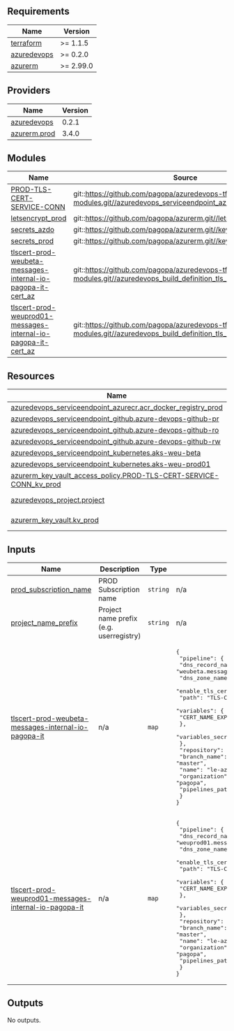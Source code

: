 <!-- markdownlint-disable -->
<!-- BEGINNING OF PRE-COMMIT-TERRAFORM DOCS HOOK -->

## Requirements

| Name                                                                           | Version   |
| ------------------------------------------------------------------------------ | --------- |
| <a name="requirement_terraform"></a> [terraform](#requirement_terraform)       | >= 1.1.5  |
| <a name="requirement_azuredevops"></a> [azuredevops](#requirement_azuredevops) | >= 0.2.0  |
| <a name="requirement_azurerm"></a> [azurerm](#requirement_azurerm)             | >= 2.99.0 |

## Providers

| Name                                                                        | Version |
| --------------------------------------------------------------------------- | ------- |
| <a name="provider_azuredevops"></a> [azuredevops](#provider_azuredevops)    | 0.2.1   |
| <a name="provider_azurerm.prod"></a> [azurerm.prod](#provider_azurerm.prod) | 3.4.0   |

## Modules

| Name                                                                                                                                                                                                                       | Source                                                                                                 | Version |
| -------------------------------------------------------------------------------------------------------------------------------------------------------------------------------------------------------------------------- | ------------------------------------------------------------------------------------------------------ | ------- |
| <a name="module_PROD-TLS-CERT-SERVICE-CONN"></a> [PROD-TLS-CERT-SERVICE-CONN](#module_PROD-TLS-CERT-SERVICE-CONN)                                                                                                          | git::https://github.com/pagopa/azuredevops-tf-modules.git//azuredevops_serviceendpoint_azurerm_limited | v2.0.5  |
| <a name="module_letsencrypt_prod"></a> [letsencrypt_prod](#module_letsencrypt_prod)                                                                                                                                        | git::https://github.com/pagopa/azurerm.git//letsencrypt_credential                                     | v2.14.0 |
| <a name="module_secrets_azdo"></a> [secrets_azdo](#module_secrets_azdo)                                                                                                                                                    | git::https://github.com/pagopa/azurerm.git//key_vault_secrets_query                                    | v2.0.5  |
| <a name="module_secrets_prod"></a> [secrets_prod](#module_secrets_prod)                                                                                                                                                    | git::https://github.com/pagopa/azurerm.git//key_vault_secrets_query                                    | v2.0.5  |
| <a name="module_tlscert-prod-weubeta-messages-internal-io-pagopa-it-cert_az"></a> [tlscert-prod-weubeta-messages-internal-io-pagopa-it-cert_az](#module_tlscert-prod-weubeta-messages-internal-io-pagopa-it-cert_az)       | git::https://github.com/pagopa/azuredevops-tf-modules.git//azuredevops_build_definition_tls_cert       | v2.0.5  |
| <a name="module_tlscert-prod-weuprod01-messages-internal-io-pagopa-it-cert_az"></a> [tlscert-prod-weuprod01-messages-internal-io-pagopa-it-cert_az](#module_tlscert-prod-weuprod01-messages-internal-io-pagopa-it-cert_az) | git::https://github.com/pagopa/azuredevops-tf-modules.git//azuredevops_build_definition_tls_cert       | v2.0.5  |

## Resources

| Name                                                                                                                                                                          | Type        |
| ----------------------------------------------------------------------------------------------------------------------------------------------------------------------------- | ----------- |
| [azuredevops_serviceendpoint_azurecr.acr_docker_registry_prod](https://registry.terraform.io/providers/microsoft/azuredevops/latest/docs/resources/serviceendpoint_azurecr)   | resource    |
| [azuredevops_serviceendpoint_github.azure-devops-github-pr](https://registry.terraform.io/providers/microsoft/azuredevops/latest/docs/resources/serviceendpoint_github)       | resource    |
| [azuredevops_serviceendpoint_github.azure-devops-github-ro](https://registry.terraform.io/providers/microsoft/azuredevops/latest/docs/resources/serviceendpoint_github)       | resource    |
| [azuredevops_serviceendpoint_github.azure-devops-github-rw](https://registry.terraform.io/providers/microsoft/azuredevops/latest/docs/resources/serviceendpoint_github)       | resource    |
| [azuredevops_serviceendpoint_kubernetes.aks-weu-beta](https://registry.terraform.io/providers/microsoft/azuredevops/latest/docs/resources/serviceendpoint_kubernetes)         | resource    |
| [azuredevops_serviceendpoint_kubernetes.aks-weu-prod01](https://registry.terraform.io/providers/microsoft/azuredevops/latest/docs/resources/serviceendpoint_kubernetes)       | resource    |
| [azurerm_key_vault_access_policy.PROD-TLS-CERT-SERVICE-CONN_kv_prod](https://registry.terraform.io/providers/hashicorp/azurerm/latest/docs/resources/key_vault_access_policy) | resource    |
| [azuredevops_project.project](https://registry.terraform.io/providers/microsoft/azuredevops/latest/docs/data-sources/project)                                                 | data source |
| [azurerm_key_vault.kv_prod](https://registry.terraform.io/providers/hashicorp/azurerm/latest/docs/data-sources/key_vault)                                                     | data source |

## Inputs

| Name                                                                                                                                                                                             | Description                             | Type     | Default                                                                                                                                                                                                                                                                                                                                                                                                                                                  | Required |
| ------------------------------------------------------------------------------------------------------------------------------------------------------------------------------------------------ | --------------------------------------- | -------- | -------------------------------------------------------------------------------------------------------------------------------------------------------------------------------------------------------------------------------------------------------------------------------------------------------------------------------------------------------------------------------------------------------------------------------------------------------- | :------: |
| <a name="input_prod_subscription_name"></a> [prod_subscription_name](#input_prod_subscription_name)                                                                                              | PROD Subscription name                  | `string` | n/a                                                                                                                                                                                                                                                                                                                                                                                                                                                      |   yes    |
| <a name="input_project_name_prefix"></a> [project_name_prefix](#input_project_name_prefix)                                                                                                       | Project name prefix (e.g. userregistry) | `string` | n/a                                                                                                                                                                                                                                                                                                                                                                                                                                                      |   yes    |
| <a name="input_tlscert-prod-weubeta-messages-internal-io-pagopa-it"></a> [tlscert-prod-weubeta-messages-internal-io-pagopa-it](#input_tlscert-prod-weubeta-messages-internal-io-pagopa-it)       | n/a                                     | `map`    | <pre>{<br> "pipeline": {<br> "dns_record_name": "weubeta.messages.internal",<br> "dns_zone_name": "io.pagopa.it",<br> "enable_tls_cert": true,<br> "path": "TLS-Certificates\\PROD",<br> "variables": {<br> "CERT_NAME_EXPIRE_SECONDS": "2592000"<br> },<br> "variables_secret": {}<br> },<br> "repository": {<br> "branch_name": "master",<br> "name": "le-azure-acme-tiny",<br> "organization": "pagopa",<br> "pipelines_path": "."<br> }<br>}</pre>   |    no    |
| <a name="input_tlscert-prod-weuprod01-messages-internal-io-pagopa-it"></a> [tlscert-prod-weuprod01-messages-internal-io-pagopa-it](#input_tlscert-prod-weuprod01-messages-internal-io-pagopa-it) | n/a                                     | `map`    | <pre>{<br> "pipeline": {<br> "dns_record_name": "weuprod01.messages.internal",<br> "dns_zone_name": "io.pagopa.it",<br> "enable_tls_cert": true,<br> "path": "TLS-Certificates\\PROD",<br> "variables": {<br> "CERT_NAME_EXPIRE_SECONDS": "2592000"<br> },<br> "variables_secret": {}<br> },<br> "repository": {<br> "branch_name": "master",<br> "name": "le-azure-acme-tiny",<br> "organization": "pagopa",<br> "pipelines_path": "."<br> }<br>}</pre> |    no    |

## Outputs

No outputs.

<!-- END OF PRE-COMMIT-TERRAFORM DOCS HOOK -->
